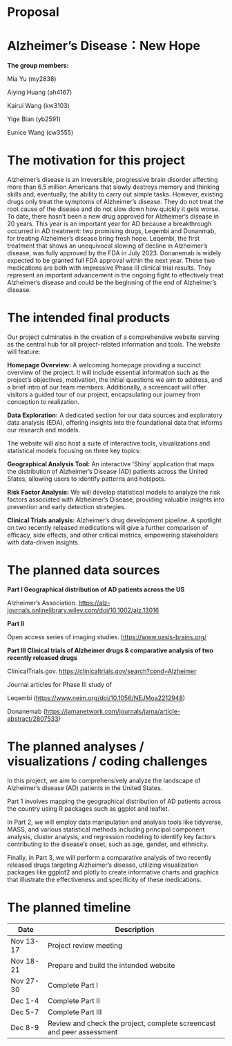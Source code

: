 Proposal
================

# Alzheimer’s Disease：New Hope

**The group members:**

Mia Yu (my2838)

Aiying Huang (ah4167)

Kairui Wang (kw3103)

Yige Bian (yb2591)

Eunice Wang (cw3555)

# The motivation for this project

Alzheimer’s disease is an irreversible, progressive brain disorder
affecting more than 6.5 million Americans that slowly destroys memory
and thinking skills and, eventually, the ability to carry out simple
tasks. However, existing drugs only treat the symptoms of Alzheimer’s
disease. They do not treat the root cause of the disease and do not slow
down how quickly it gets worse. To date, there hasn’t been a new drug
approved for Alzheimer’s disease in 20 years. This year is an important
year for AD because a breakthrough occurred in AD treatment: two
promising drugs, Leqembi and Donanmab, for treating Alzheimer’s disease
bring fresh hope. Leqembi, the first treatment that shows an unequivocal
slowing of decline in Alzheimer’s disease, was fully approved by the FDA
in July 2023. Donanemab is widely expected to be granted full FDA
approval within the next year. These two medications are both with
impressive Phase III clinical trial results. They represent an important
advancement in the ongoing fight to effectively treat Alzheimer’s
disease and could be the beginning of the end of Alzheimer’s disease.

# The intended final products

Our project culminates in the creation of a comprehensive website
serving as the central hub for all project-related information and
tools. The website will feature:

**Homepage Overview:** A welcoming homepage providing a succinct
overview of the project. It will include essential information such as
the project’s objectives, motivation, the initial questions we aim to
address, and a brief intro of our team members. Additionally, a
screencast will offer visitors a guided tour of our project,
encapsulating our journey from conception to realization.

**Data Exploration:** A dedicated section for our data sources and
exploratory data analysis (EDA), offering insights into the foundational
data that informs our research and models.

The website will also host a suite of interactive tools, visualizations
and statistical models focusing on three key topics:

**Geographical Analysis Tool:** An interactive ‘Shiny’ application that
maps the distribution of Alzheimer’s Disease (AD) patients across the
United States, allowing users to identify patterns and hotspots.

**Risk Factor Analysis:** We will develop statistical models to analyze
the risk factors associated with Alzheimer’s Disease, providing valuable
insights into prevention and early detection strategies.

**Clinical Trials analysis:** Alzheimer’s drug development pipeline. A
spotlight on two recently released medications will give a further
comparison of efficacy, side effects, and other critical metrics,
empowering stakeholders with data-driven insights.

# The planned data sources

**Part I Geographical distribution of AD patients across the US**

Alzheimer’s Association.
<https://alz-journals.onlinelibrary.wiley.com/doi/10.1002/alz.13016>

**Part II**

Open access series of imaging studies. <https://www.oasis-brains.org/>

**Part III Clinical trials of Alzheimer drugs & comparative analysis of
two recently released drugs**

ClinicalTrials.gov. <https://clinicaltrials.gov/search?cond=Alzheimer>

Journal articles for Phase III study of

Leqembi (<https://www.nejm.org/doi/10.1056/NEJMoa2212948>)

Donanemab
(<https://jamanetwork.com/journals/jama/article-abstract/2807533>)

# The planned analyses / visualizations / coding challenges

In this project, we aim to comprehensively analyze the landscape of
Alzheimer’s disease (AD) patients in the United States.

Part 1 involves mapping the geographical distribution of AD patients
across the country using R packages such as ggplot and leaflet.

In Part 2, we will employ data manipulation and analysis tools like
tidyverse, MASS, and various statistical methods including principal
component analysis, cluster analysis, and regression modeling to
identify key factors contributing to the disease’s onset, such as age,
gender, and ethnicity.

Finally, in Part 3, we will perform a comparative analysis of two
recently released drugs targeting Alzheimer’s disease, utilizing
visualization packages like ggplot2 and plotly to create informative
charts and graphics that illustrate the effectiveness and specificity of
these medications.

# The planned timeline

| Date      | Description                                                           |
|-----------|-----------------------------------------------------------------------|
| Nov 13-17 | Project review meeting                                                |
| Nov 18-21 | Prepare and build the intended website                                |
| Nov 27-30 | Complete Part I                                                       |
| Dec 1-4   | Complete Part II                                                      |
| Dec 5-7   | Complete Part III                                                     |
| Dec 8-9   | Review and check the project, complete screencast and peer assessment |
